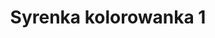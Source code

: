 ---
title: Syrenka kolorowanka 1
description: Kolorowanka Syrenka - wariant 1
canonical: /mitologiczne/syrenka
variant_of: syrenka
tags:
- mitologiczne
- syrenka
---